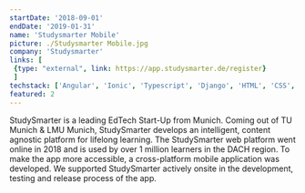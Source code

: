 ```yaml
---
startDate: '2018-09-01'
endDate: '2019-01-31'
name: 'Studysmarter Mobile'
picture: ./Studysmarter Mobile.jpg
company: 'Studysmarter'
links: [
 {type: "external", link: https://app.studysmarter.de/register}
 ]
techstack: ['Angular', 'Ionic', 'Typescript', 'Django', 'HTML', 'CSS', 'AWS', 'Android', 'iOS']
featured: 2
---
```


StudySmarter is a leading EdTech Start-Up from Munich. Coming out of TU Munich & LMU Munich, StudySmarter develops an intelligent, content agnostic platform for lifelong learning. The StudySmarter web platform went online in 2018 and is used by over 1 million learners in the DACH region. To make the app more accessible, a cross-platform mobile application was developed. We supported StudySmarter actively onsite in the development, testing and release process of the app.